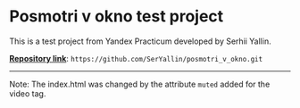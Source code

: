# Posmotri v okno test project

This is a test project from Yandex Practicum developed by Serhii Yallin.

**[Repository link](https://github.com/SerYallin/posmotri_v_okno.git)**: `https://github.com/SerYallin/posmotri_v_okno.git`

---
Note: The index.html was changed by the attribute `muted`  added for the video tag.
